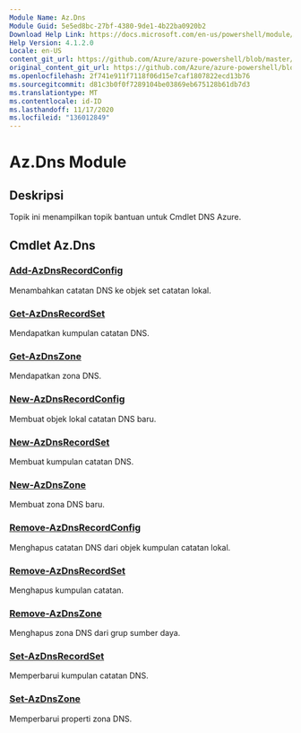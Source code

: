 ```yaml
---
Module Name: Az.Dns
Module Guid: 5e5ed8bc-27bf-4380-9de1-4b22ba0920b2
Download Help Link: https://docs.microsoft.com/en-us/powershell/module/az.dns
Help Version: 4.1.2.0
Locale: en-US
content_git_url: https://github.com/Azure/azure-powershell/blob/master/src/Dns/Dns/help/Az.DNS.md
original_content_git_url: https://github.com/Azure/azure-powershell/blob/master/src/Dns/Dns/help/Az.DNS.md
ms.openlocfilehash: 2f741e911f7118f06d15e7caf1807822ecd13b76
ms.sourcegitcommit: d81c3b0f0f7289104be03869eb675128b61db7d3
ms.translationtype: MT
ms.contentlocale: id-ID
ms.lasthandoff: 11/17/2020
ms.locfileid: "136012849"
---
```

# Az.Dns Module
## Deskripsi
Topik ini menampilkan topik bantuan untuk Cmdlet DNS Azure.

## Cmdlet Az.Dns
### [Add-AzDnsRecordConfig](Add-AzDnsRecordConfig.md)
Menambahkan catatan DNS ke objek set catatan lokal.

### [Get-AzDnsRecordSet](Get-AzDnsRecordSet.md)
Mendapatkan kumpulan catatan DNS.

### [Get-AzDnsZone](Get-AzDnsZone.md)
Mendapatkan zona DNS.

### [New-AzDnsRecordConfig](New-AzDnsRecordConfig.md)
Membuat objek lokal catatan DNS baru.

### [New-AzDnsRecordSet](New-AzDnsRecordSet.md)
Membuat kumpulan catatan DNS.

### [New-AzDnsZone](New-AzDnsZone.md)
Membuat zona DNS baru.

### [Remove-AzDnsRecordConfig](Remove-AzDnsRecordConfig.md)
Menghapus catatan DNS dari objek kumpulan catatan lokal.

### [Remove-AzDnsRecordSet](Remove-AzDnsRecordSet.md)
Menghapus kumpulan catatan.

### [Remove-AzDnsZone](Remove-AzDnsZone.md)
Menghapus zona DNS dari grup sumber daya.

### [Set-AzDnsRecordSet](Set-AzDnsRecordSet.md)
Memperbarui kumpulan catatan DNS.

### [Set-AzDnsZone](Set-AzDnsZone.md)
Memperbarui properti zona DNS.

